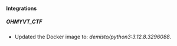 
#### Integrations

##### OHMYVT_CTF

- Updated the Docker image to: *demisto/python3:3.12.8.3296088*.